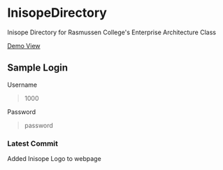 # InisopeDirectory
Inisope Directory for Rasmussen College's Enterprise Architecture Class

[Demo View](http://preview.3jbtbb41sd3oko6rgxj3aduyzd01kyb9249qchs45oas8aor.box.codeanywhere.com/home.php)

## Sample Login
Username
>1000

Password
> password

### Latest Commit
Added Inisope Logo to webpage
